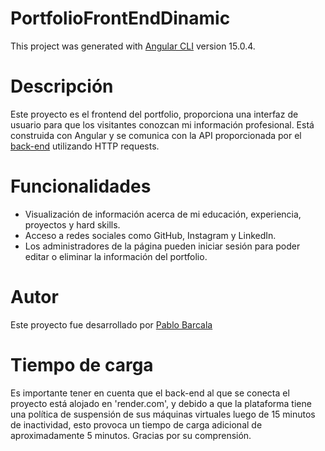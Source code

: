 # PortfolioFrontEndDinamic
This project was generated with [Angular CLI](https://github.com/angular/angular-cli) version 15.0.4.

# Descripción
Este proyecto es el frontend del portfolio, proporciona una interfaz de usuario para que los visitantes conozcan mi información profesional. Está construida con Angular y se comunica con la API proporcionada por el [back-end](https://github.com/pablobarcala/portfolio-BackEnd) utilizando HTTP requests.

# Funcionalidades
* Visualización de información acerca de mi educación, experiencia, proyectos y hard skills.
* Acceso a redes sociales como GitHub, Instagram y LinkedIn.
* Los administradores de la página pueden iniciar sesión para poder editar o eliminar la información del portfolio.

# Autor
Este proyecto fue desarrollado por [Pablo Barcala](https://github.com/pablobarcala)

# Tiempo de carga
Es importante tener en cuenta que el back-end al que se conecta el proyecto está alojado en 'render.com', y debido a que la plataforma tiene una política de suspensión de sus máquinas virtuales luego de 15 minutos de inactividad, esto provoca un tiempo de carga adicional de aproximadamente 5 minutos. Gracias por su comprensión.
